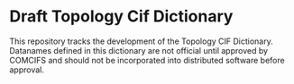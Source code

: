 # Draft Topology Cif Dictionary
This repository tracks the development of the Topology CIF Dictionary. Datanames defined
in this dictionary are not official until approved by COMCIFS and should not be incorporated
into distributed software before approval.
